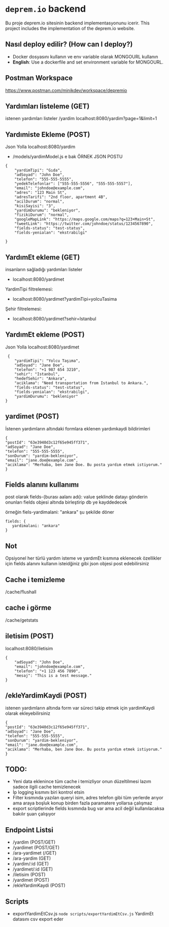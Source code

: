 # `deprem.io` backend

Bu proje deprem.io sitesinin backend implementasyonunu icerir.
This project includes the implementation of the deprem.io website.

## Nasıl deploy edilir? (How can I deploy?)

* Docker dosyasını kullanın ve env variable olarak MONGOURL kullanın
* **English**: Use a dockerfile and set environment variable for MONGOURL.

## Postman Workspace
https://www.postman.com/minikdev/workspace/depremio

## Yardımları listeleme (GET)
istenen yardımları listeler
/yardim 
localhost:8080/yardim?page=1&limit=1

## Yardımiste Ekleme (POST)
Json Yolla
localhost:8080/yardim
* /models/yardimModel.js e bak 
ÖRNEK JSON POSTU

```
{
    "yardimTipi": "Gıda",
    "adSoyad": "John Doe",
    "telefon": "555-555-5555",
    "yedekTelefonlar": ["555-555-5556", "555-555-5557"],
    "email": "johndoe@example.com",
    "adres": "123 Main St",
    "adresTarifi": "2nd floor, apartment 4B",
    "acilDurum": "normal",
    "kisiSayisi": "3",
    "yardimDurumu": "bekleniyor",
    "fizikiDurum": "normal",
    "googleMapLink": "https://maps.google.com/maps?q=123+Main+St",
    "tweetLink": "https://twitter.com/johndoe/status/1234567890",
    "fields-status": "test-status",
    "fields-yenialan": "ekstrabilgi"
   
}
```

## YardımEt ekleme (GET)
insanların sağladığı yardımları listeler
* localhost:8080/yardimet

YardimTipi filtrelemesi:

* localhost:8080/yardimet?yardimTipi=yolcuTasima

Şehir filtrelemesi:
* localhost:8080/yardimet?sehir=Istanbul

## YardımEt ekleme (POST)
Json Yolla
localhost:8080/yardimet

```
 {
    "yardimTipi": "Yolcu Taşıma",
    "adSoyad": "Jane Doe",
    "telefon": "+1 987 654 3210",
    "sehir": "Istanbul",
    "hedefSehir": "Ankara",
    "aciklama": "Need transportation from Istanbul to Ankara.",
    "fields-status": "test-status",
    "fields-yenialan": "ekstrabilgi",
    "yardimDurumu": "bekleniyor"
}
```

## yardimet (POST)
İstenen yardımların altındaki formlara eklenen yardımkaydi bildirimleri
```
{
"postId": "63e3940d3c12f65e945ff371",
"adSoyad": "Jane Doe",
"telefon": "555-555-5555",
"sonDurum": "yardim-bekleniyor",
"email": "jane.doe@example.com",
"aciklama": "Merhaba, ben Jane Doe. Bu posta yardım etmek istiyorum."
}
```

## Fields alanını kullanımı

post olarak fields-{burası aalanı adı}: value şeklinde datayı gönderin onunları fields objesi altında birleştirip db ye kayddedecek

örneğin fiels-yardimalani: "ankara" şu şekilde döner
 ```
fields: {
    yardimalani: "ankara"
}
```

## Not
Opsiyonel her türlü yardım isteme ve yardımEt kısmına eklenecek özellikler için
fields alanını kullanın isteidğiniz gibi json objesi post edebilirsiniz 

## Cache i temizleme
/cache/flushall

## cache i görme 

/cache/getstats

## iletisim (POST)

localhost:8080/iletisim
```
{
    "adSoyad": "John Doe",
    "email": "johndoe@example.com",
    "telefon": "+1 123 456 7890",
    "mesaj": "This is a test message."
}
```

## /ekleYardimKaydi (POST)

istenen yardımların altında form var süreci takip etmek için yardimKaydi olarak ekleyebilirsiniz

```
{
"postId": "63e3940d3c12f65e945ff371",
"adSoyad": "Jane Doe",
"telefon": "555-555-5555",
"sonDurum": "yardim-bekleniyor",
"email": "jane.doe@example.com",
"aciklama": "Merhaba, ben Jane Doe. Bu posta yardım etmek istiyorum."
}
```


## TODO:

* Yeni data eklenince tüm cache i temizliyor onun düzeltilmesi lazım sadece ilgili cache temizlenecek
* İp logging kısmını biri kontrol etsin
* Filter kısmında yazılan queryi isim, adres telefon gibi tüm yerlerde arıyor ama araya boşluk konup birden fazla paramatere yollarsa çalışmaz
* export scriptlerinde fields kısmında bug var ama acil değil kullanılacaksa bakılır şuan çalışıyor 

## Endpoint Listsi

* /yardim (POST/GET)
* /yardimet (POST/GET)
* /ara-yardimet (/GET)
* /ara-yardim (GET)
* /yardim/:id (GET)
* /yardimet/:id (GET)
* /iletisim (POST)  
* /yardimet (POST)
* /ekleYardimKaydi (POST)

## Scripts 

* exportYardimEtCsv.js
`node scripts/exportYardimEtCsv.js`
YardimEt datasını csv export eder 

